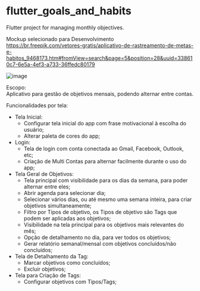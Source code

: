 # flutter_goals_and_habits
Flutter project for managing monthly objectives.

Mockup selecionado para Desenvolvimento
<br>
https://br.freepik.com/vetores-gratis/aplicativo-de-rastreamento-de-metas-e-habitos_9468173.htm#fromView=search&page=5&position=28&uuid=338610c7-6e5a-4ef3-a733-36ffedc80179

![image](https://github.com/lucashenrique505/flutter_goals_and_habits/assets/130518705/61fc9799-fe1e-4474-a5c7-2f75486562a3)
<br>

Escopo:<br>
Aplicativo para gestão de objetivos mensais, podendo alternar entre contas.

Funcionalidades por tela:
- Tela Inicial:
  - Configurar tela inicial do app com frase motivacional à escolha do usuário;
  - Alterar paleta de cores do app;
- Login:
  - Tela de login com conta conectada ao Gmail, Facebook, Outlook, etc;
  - Criação de Multi Contas para alternar facilmente durante o uso do app;
- Tela Geral de Objetivos:
  - Tela principal com visibilidade para os dias da semana, para poder alternar entre eles;
  - Abrir agenda para selecionar dia;
  - Selecionar vários dias, ou até mesmo uma semana inteira, para criar objetivos simultaneamente;
  - Filtro por Tipos de objetivo, os Tipos de objetivo são Tags que podem ser aplicadas aos objetivos;
  - Visibilidade na tela principal para os objetivos mais relevantes do mês;
  - Opção de detalhamento no dia, para ver todos os objetivos;
  - Gerar relatório semanal/mensal com objetivos concluídos/não concluídos;
- Tela de Detalhamento da Tag:
  - Marcar objetivos como concluídos;
  - Excluir objetivos;
- Tela para Criação de Tags:
  - Configurar objetivos com Tipos/Tags;
